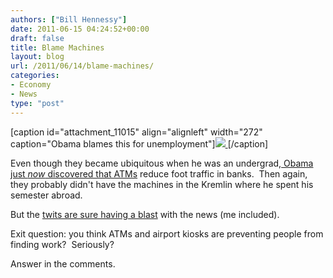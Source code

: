 ```yaml
---
authors: ["Bill Hennessy"]
date: 2011-06-15 04:24:52+00:00
draft: false
title: Blame Machines
layout: blog
url: /2011/06/14/blame-machines/
categories:
- Economy
- News
type: "post"
---
```


[caption id="attachment_11015" align="alignleft" width="272" caption="Obama blames this for unemployment"][![](https://19015-hennessysview.hennessysview.com/wp-content/uploads/2011/06/atm-machine-woman-sexy-girl-hottie-babe-272x300.jpg)
](https://19015-hennessysview.hennessysview.com/wp-content/uploads/2011/06/atm-machine-woman-sexy-girl-hottie-babe.jpg)[/caption]

Even though they became ubiquitous when he was an undergrad,[ Obama just _now_ discovered that ATMs](https://weaselzippers.us/2011/06/14/obama-blames-atm-machines-for-high-unemployment-rates-wait-did-he-say-atm-machines/) reduce foot traffic in banks.  Then again, they probably didn't have the machines in the Kremlin where he spent his semester abroad.

But the [twits are sure having a blast](https://twitter.com/#!/search/atmfacts) with the news (me included).

Exit question: you think ATMs and airport kiosks are preventing people from finding work?  Seriously?

Answer in the comments.
